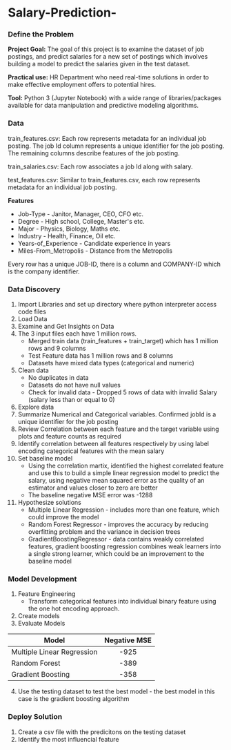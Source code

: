 # Salary-Prediction-

### Define the Problem 

**Project Goal:** The goal of this project is to examine the dataset of job postings, and predict salaries for a new set of postings which involves building a model to predict the salaries given in the test dataset.

**Practical use:** HR Department who need real-time solutions in order to make effective employment offers to potential hires.

**Tool:** Python 3 (Jupyter Notebook) with a wide range of libraries/packages available for data manipulation and predictive modeling algorithms.

### Data 

train_features.csv: Each row represents metadata for an individual job posting. The job Id column represents a unique identifier for the job posting. The remaining columns describe features of the job posting. 

train_salaries.csv: Each row associates a job Id along with salary.

test_features.csv: Similar to train_features.csv, each row represents metadata for an individual job posting.

**Features**
* Job-Type - Janitor, Manager, CEO, CFO etc.
* Degree - High school, College, Master's etc.
* Major - Physics, Biology, Maths etc.
* Industry - Health, Finance, Oil etc.
* Years-of_Experience - Candidate experience in years
* Miles-From_Metropolis - Distance from the Metropolis

Every row has a unique JOB-ID, there is a column and COMPANY-ID which is the company identifier.

### Data Discovery 

1. Import Libraries and set up directory where python interpreter access code files
2. Load Data
3. Examine and Get Insights on Data
4. The 3 input files each have 1 million rows.
    * Merged train data (train_features + train_target) which has 1 million rows and 9 columns
    * Test Feature data has 1 million rows and 8 columns
    * Datasets have mixed data types (categorical and numeric)
5. Clean data
    * No duplicates in data
    * Datasets do not have null values
    * Check for invalid data - Dropped 5 rows of data with invalid Salary  (salary less than or equal to 0) 
6. Explore data
7. Summarize Numerical and Categorical variables. Confirmed jobId is a unique identifier for the job posting
8. Review Correlation between each feature and the target variable using plots and feature counts as required
9. Identify correlation between all features respectively by using label encoding categorical features with the mean salary
10. Set baseline model
    * Using the correlation martix, identified the highest correlated feature and use this to build a simple linear regression model to predict the salary, using negative mean squared error as the quality of an estimator and values closer to zero are better
    * The baseline negative MSE error was -1288
11. Hypothesize solutions
    * Multiple Linear Regression - includes more than one feature, which could improve the model 
    * Random Forest Regressor - improves the accuracy by reducing overfitting problem and the variance in decision trees
    * GradientBoostingRegressor - data contains weakly correlated features, gradient boosting regression combines weak learners into a single strong learner, which could be an improvement to the baseline model
    
### Model Development 
1. Feature Engineering
    * Transform categorical features into individual binary feature using the one hot encoding approach.
2. Create models
3. Evaluate Models 

|Model                      | Negative MSE|
|---------------------------|:-----------:|
|Multiple Linear Regression |  -925       |
|Random Forest              | -389        |
|Gradient Boosting          | -358        |

4. Use the testing dataset to test the best model - the best model in this case is the gradient boosting algorithm 

### Deploy Solution 
1. Create a csv file with the predicitons on the testing dataset 
2. Identify the most influencial feature



